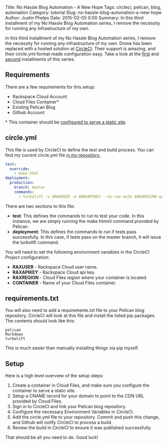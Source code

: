 Title: No Hassle Blog Automation - A New Hope
Tags: circleci, pelican, blog, automation
Category: tutorial
Slug: no-hassle-blog-automation-a-new-hope
Author: Justin Phelps
Date: 2015-02-05 0:00
Summary: In this third installment of my No Hassle Blog Automation series, I remove the necessity for running any infrastructure of my own.

In this third installment of my No Hassle Blog Automation series, I remove the necessity for running any infrastructure of my own. Drone has been replaced with a hosted solution at [CircleCI](https://circleci.com/). Their support is amazing, and their circle.yml format made configuration easy. Take a look at the [first](|filename|/articles/no_hassle_blog_automation.markdown) and [second](|filename|/articles/no_hassle_blog_automation_redux.markdown) installments of this series.

## Requirements

There are a few requirements for this setup:

* Rackspace Cloud Account
* Cloud Files Container\*
* Existing Pelican Blog
* Github Account

\* This container should be [configured to serve a static site](http://www.rackspace.com/blog/point-and-click-your-way-to-a-cloud-files-static-website-with-the-control-panel/).

## circle.yml

This file is used by CircleCI to define the test and build process. You can find my current circle.yml file [in my repository.](https://github.com/Linuturk/www.onitato.com/blob/master/circle.yml)

```yaml
test:
  override:
    - make html
deployment:
  production:
    branch: master
    commands:
      - turbolift -u $RAXUSER -a $RAXAPIKEY --os-rax-auth $RAXREGION upload -s $HOME/$CIRCLE_PROJECT_REPONAME/output -c $CONTAINER
```

There are two sections to this file:

* **test**: This defines the commands to run to test your code. In this instance, we are simply running the make htmml command provided by Pelican.
* **deployment**: This defines the commands to run if tests pass successfully. In this case, if tests pass on the master branch, it will issue the turbolift command.

You will need to set the following environment variables in the CircleCI Project configuration:
 * **RAXUSER** - Rackspace Cloud user name.
 * **RAXAPIKEY** - Rackspace Cloud api key.
 * **RAXREGION** - Cloud Files region where your container is located.
 * **CONTAINER** - Name of your Cloud Files container.

## requirements.txt

You will also need to add a requirements.txt file to your Pelican blog repository. CircleCI will look at this file and install the listed pip packages. The contents should look like this:

```
pelican
Markdown
turbolift
```

This is much easier than manually installing things via pip myself.

## Setup

Here is a high level overview of the setup steps:

1. Create a container in Cloud Files, and make sure you configure the container to serve a static site.
1. Setup a CNAME record for your domain to point to the CDN URL provided by Cloud Files.
1. Sign in to CircleCI and link your Pelican blog repository.
1. Configure the necessary Environment Variables in CircleCI.
1. Add the circle.yml file to your repository. Commit and push this change, and Github will notify CircleCI to process a build.
1. Review the build in CircleCI to ensure it was published successfully.

That should be all you need to do. Good luck!
